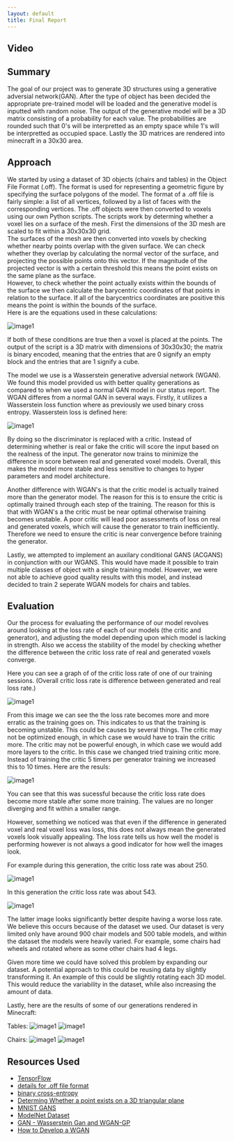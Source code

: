 ```yaml
---
layout: default
title: Final Report
---
```


## Video

## Summary

The goal of our project was to generate 3D structures using a generative adversial network(GAN). After the type of object has been decided the appropriate pre-trained
model will be loaded and the generative model is inputted with random noise. The output of the generative model will be a 3D matrix consisting
of a probability for each value. The probabilities are rounded such that 0's will be interpretted as an empty space while 1's will be interpretted as occupied space. Lastly the 3D matrices are rendered into minecraft in a 30x30 area.

## Approach

We started by using a dataset of 3D objects (chairs and tables) in the Object File Format (.off). The format is used for representing a geometric figure by specifying the surface polygons of the model. The format of a .off file is fairly simple: a list of all vertices, followed by a list of faces with the corresponding vertices. The .off objects were then converted to voxels using our own Python scripts. The scripts work by determing whether a voxel lies on a surface of the mesh. First the dimensions of the 3D mesh are scaled to fit within a 30x30x30 grid.  
The surfaces of the mesh are then converted into voxels by checking whether nearby points overlap with the given surface. We can check whether they overlap by calculating the normal vector of the surface, and projecting the possible points onto this vector. If the magnitude of the projected vector is with a certain threshold this means the point exists on the same plane as the surface.  
However, to check whether the point actually exists within the bounds of the surface we then calculate the barycentric coordinates of that points in relation to the surface. If all of the barycentrics coordinates are positive this means the point is within the bounds of the surface.  
Here is are the equations used in these calculations:

![image1](Images/Barycentric_Points.PNG?raw=true)

If both of these conditions are true then a voxel is placed at the points. The output of the script is a 3D matrix with dimensions of 30x30x30; the matrix is binary encoded, meaning that the entries that are 0 signify an empty block and the entries that are 1 signify a cube.

The model we use is a Wasserstein generative adversial network (WGAN). We found this model provided us with better quality generations as compared to when we used a normal GAN model in our status report. The WGAN differes from a normal GAN in several ways. Firstly, it utilizes a Wasserstein loss function where as previously we used binary cross entropy. Wasserstein loss is defined here:

![image1](Images/Wasserstein_Loss.png?raw=true)

By doing so the discriminator is replaced with a critic. Instead of determining whether is real or fake the critic will score the input based on the realness of the input. The generator now trains to minimize the difference in score between real and generated voxel models. Overall, this makes the model more stable and less sensitive to changes to hyper parameters and model architecture.

Another difference with WGAN's is that the critic model is actually trained more than the generator model. The reason for this is to ensure the critic is optimally trained through each step of the training. The reason for this is that with WGAN's a the critic must be near optimal otherwise training becomes unstable. A poor critic will lead poor assessments of loss on real and generated voxels, which will cause the generator to train inefficiently. Therefore we need to ensure the critic is near convergence before training the generator.

Lastly, we attempted to implement an auxilary conditional GANS (ACGANS) in conjunction with our WGANS. This would have made it possible to train multiple classes of object with a single training model. However, we were not able to achieve good quality results with this model, and instead decided to train 2 seperate WGAN models for chairs and tables.

## Evaluation

Our the process for evaluating the performance of our model revolves around looking at the loss rate of each of our models (the critic and generator), and adjusting the model depending upon which model is lacking in strength. Also we access the stability of the model by checking whether the difference between the critic loss rate of real and generated voxels converge.

Here you can see a graph of of the critic loss rate of one of our training sessions. (Overall critic loss rate is difference between generated and real loss rate.)

![image1](Images/final_bad_critic.png?raw=true)

From this image we can see the the loss rate becomes more and more erratic as the training goes on. This indicates to us that the training is becoming unstable. This could be causes by several things. The critic may not be optimized enough, in which case we would have to train the critic more. The critic may not be powerful enough, in which case we would add more layers to the critic. In this case we changed tried training critic more. Instead of training the critic 5 timers per generator training we increased this to 10 times. Here are the resuls:

![image1](Images/final_good_critic.png?raw=true)

You can see that this was sucessful because the critic loss rate does become more stable after some more training. The values are no longer diverging and fit within a smaller range.

However, something we noticed was that even if the difference in generated voxel and real voxel loss was loss, this does not always mean the generated voxels look visually appealing. The loss rate tells us how well the model is performing however is not always a good indicator for how well the images look.

For example during this generation, the critic loss rate was about 250.

![image1](Images/final_bad_table.png?raw=true)

In this generation the critic loss rate was about 543.

![image1](Images/final_good_table.png?raw=true)

The latter image looks significantly better despite having a worse loss rate. We believe this occurs because of the dataset we used. Our dataset is very limited only have around 900 chair models and 500 table models, and within the dataset the models were heavily varied. For example, some chairs had wheels and rotated where as some other chairs had 4 legs.

Given more time we could have solved this problem by expanding our dataset. A potential approach to this could be reusing data by slightly transforming it. An example of this could be slightly rotating each 3D model. This would reduce the variability in the dataset, while also increasing the amount of data.

Lastly, here are the results of some of our generations rendered in Minecraft:

Tables:
![image1](Images/final_table1.png?raw=true)
![image1](Images/final_table2.png?raw=true)

Chairs:
![image1](Images/final_chair1.png?raw=true)
![image1](Images/final_chair2.png?raw=true)

## Resources Used

- [TensorFlow](https://www.tensorflow.org)
- [details for .off file format](https://segeval.cs.princeton.edu/public/off_format.html)
- [binary cross-entropy](https://peltarion.com/knowledge-center/documentation/modeling-view/build-an-ai-model/loss-functions/binary-crossentropy)
- [Determing Whether a point exists on a 3D triangular plane](https://math.stackexchange.com/questions/2582202/does-a-3d-point-lie-on-a-triangular-plane)
- [MNIST GANS](https://www.tensorflow.org/tutorials/generative/dcgan)
- [ModelNet Dataset](https://modelnet.cs.princeton.edu/)
- [GAN - Wasserstein Gan and WGAN-GP](https://medium.com/@jonathan_hui/gan-wasserstein-gan-wgan-gp-6a1a2aa1b490)
- [How to Develop a WGAN](https://machinelearningmastery.com/how-to-code-a-wasserstein-generative-adversarial-network-wgan-from-scratch/)
